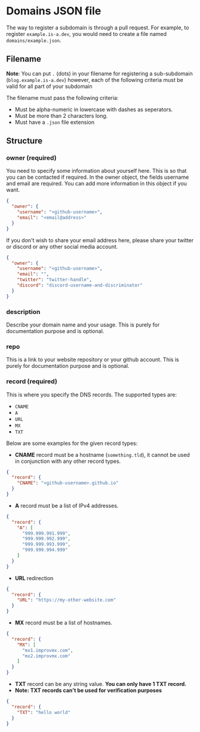 # Domains JSON file
The way to register a subdomain is through a pull request. For example, to register `example.is-a.dev`, you would need to create a file named `domains/example.json`.

## Filename
**Note**: You can put `.` (dots) in your filename for registering a sub-subdomain (`blog.example.is-a.dev`) however, each of the following criteria must be valid for all part of your subdomain

The filename must pass the following criteria:

- Must be alpha-numeric in lowercase with dashes as seperators.
- Must be more than 2 characters long.
- Must have a `.json` file extension

## Structure

### owner (required)
You need to specify some information about yourself here. This is so that you can be contacted if required.
In the owner object, the fields username and email are required. You can add more information in this object if you want.
```json
{
  "owner": {
    "username": "<github-username>",
    "email": "<email@address>"
  }
}
```
If you don't wish to share your email address here, please share your twitter or discord or any other social media account.
```json
{
  "owner": {
    "username": "<github-username>",
    "email": "",
    "twitter": "twitter-handle",
    "discord": "discord-username-and-discriminator"
  }
}
```

### description
Describe your domain name and your usage. This is purely for documentation purpose and is optional.

### repo
This is a link to your website repository or your github account. This is purely for documentation purpose and is optional.

### record (required)
This is where you specify the DNS records.
The supported types are:

- `CNAME`
- `A`
- `URL`
- `MX`
- `TXT`

Below are some examples for the given record types:

- **CNAME** record must be a hostname (`something.tld`), it cannot be used in conjunction with any other record types.
```json
{
  "record": {
    "CNAME": "<github-username>.github.io"
  }
}
```
- **A** record must be a list of IPv4 addresses.
```json
{
  "record": {
    "A": [
      "999.999.991.999",
      "999.999.992.999",
      "999.999.993.999",
      "999.999.994.999"
    ]
  }
}
```
- **URL** redirection
```json
{
  "record": {
    "URL": "https://my-other-website.com"
  }
}
```
- **MX** record must be a list of hostnames.
```json
{
  "record": {
    "MX": [
      "mx1.improvmx.com",
      "mx2.improvmx.com"
    ]
  }
}
```
- **TXT** record can be any string value. **You can only have 1 TXT record.** 
- **Note: TXT records can't be used for verification purposes**
```json
{
  "record": {
    "TXT": "hello world"
  }
}
```
